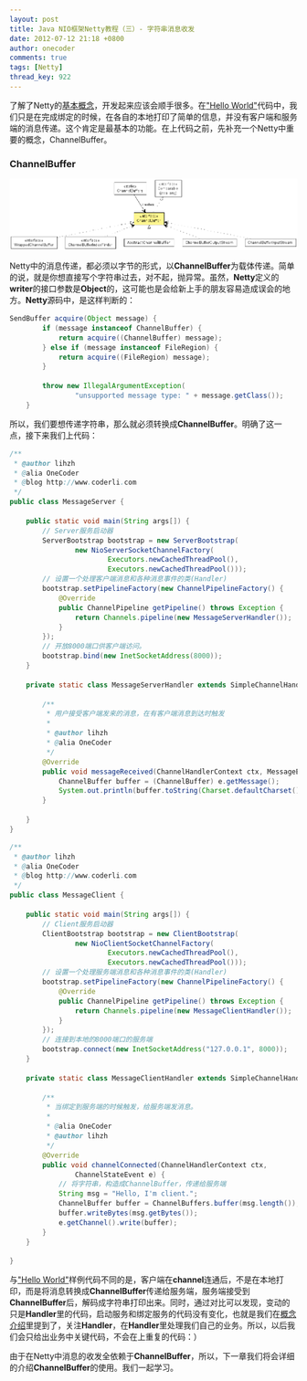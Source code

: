 ```yaml
---
layout: post
title: Java NIO框架Netty教程（三）- 字符串消息收发
date: 2012-07-12 21:18 +0800
author: onecoder
comments: true
tags: [Netty]
thread_key: 922
---
```


了解了Netty的<a href="http://www.coderli.com/netty-two-concepts/" target="\_blank">基本概念</a>，开发起来应该会顺手很多。在<a href="http://www.coderli.com/netty-course-hello-world/" target="\_blank">"Hello World"</a>代码中，我们只是在完成绑定的时候，在各自的本地打印了简单的信息，并没有客户端和服务端的消息传递。这个肯定是最基本的功能。在上代码之前，先补充一个Netty中重要的概念，ChannelBuffer。

### ChannelBuffer

![](/images/oldposts/CT0dH.jpg)

Netty中的消息传递，都必须以字节的形式，以**ChannelBuffer**为载体传递。简单的说，就是你想直接写个字符串过去，对不起，抛异常。虽然，**Netty**定义的**writer**的接口参数是**Object**的，这可能也是会给新上手的朋友容易造成误会的地方。**Netty**源码中，是这样判断的：

```java
SendBuffer acquire(Object message) {
        if (message instanceof ChannelBuffer) {
            return acquire((ChannelBuffer) message);
        } else if (message instanceof FileRegion) {
            return acquire((FileRegion) message);
        }

        throw new IllegalArgumentException(
                "unsupported message type: " + message.getClass());
    }
```

所以，我们要想传递字符串，那么就必须转换成**ChannelBuffer**。明确了这一点，接下来我们上代码：

```java
/**
 * @author lihzh
 * @alia OneCoder
 * @blog http://www.coderli.com
 */
public class MessageServer {

	public static void main(String args[]) {
		// Server服务启动器
		ServerBootstrap bootstrap = new ServerBootstrap(
				new NioServerSocketChannelFactory(
						Executors.newCachedThreadPool(),
						Executors.newCachedThreadPool()));
		// 设置一个处理客户端消息和各种消息事件的类(Handler)
		bootstrap.setPipelineFactory(new ChannelPipelineFactory() {
			@Override
			public ChannelPipeline getPipeline() throws Exception {
				return Channels.pipeline(new MessageServerHandler());
			}
		});
		// 开放8000端口供客户端访问。
		bootstrap.bind(new InetSocketAddress(8000));
	}

	private static class MessageServerHandler extends SimpleChannelHandler {

		/**
		 * 用户接受客户端发来的消息，在有客户端消息到达时触发
		 * 
		 * @author lihzh
		 * @alia OneCoder
		 */
		@Override
		public void messageReceived(ChannelHandlerContext ctx, MessageEvent e) {
			ChannelBuffer buffer = (ChannelBuffer) e.getMessage();
			System.out.println(buffer.toString(Charset.defaultCharset()));
		}

	}
}
```

```java
/**
 * @author lihzh
 * @alia OneCoder
 * @blog http://www.coderli.com
 */
public class MessageClient {

	public static void main(String args[]) {
		// Client服务启动器
		ClientBootstrap bootstrap = new ClientBootstrap(
				new NioClientSocketChannelFactory(
						Executors.newCachedThreadPool(),
						Executors.newCachedThreadPool()));
		// 设置一个处理服务端消息和各种消息事件的类(Handler)
		bootstrap.setPipelineFactory(new ChannelPipelineFactory() {
			@Override
			public ChannelPipeline getPipeline() throws Exception {
				return Channels.pipeline(new MessageClientHandler());
			}
		});
		// 连接到本地的8000端口的服务端
		bootstrap.connect(new InetSocketAddress("127.0.0.1", 8000));
	}

	private static class MessageClientHandler extends SimpleChannelHandler {

		/**
		 * 当绑定到服务端的时候触发，给服务端发消息。
		 * 
		 * @alia OneCoder
		 * @author lihzh
		 */
		@Override
		public void channelConnected(ChannelHandlerContext ctx,
				ChannelStateEvent e) {
			// 将字符串，构造成ChannelBuffer，传递给服务端
			String msg = "Hello, I'm client.";
			ChannelBuffer buffer = ChannelBuffers.buffer(msg.length());
			buffer.writeBytes(msg.getBytes());
			e.getChannel().write(buffer);
		}
	}

}
```
与<a href="http://www.coderli.com/netty-course-hello-world/" target="\_blank">"Hello World"</a>样例代码不同的是，客户端在**channel**连通后，不是在本地打印，而是将消息转换成**ChannelBuffer**传递给服务端，服务端接受到**ChannelBuffer**后，解码成字符串打印出来。同时，通过对比可以发现，变动的只是**Handler**里的代码，启动服务和绑定服务的代码没有变化，也就是我们在<a href="http://www.coderli.com/netty-two-concepts/" target="\_blank">概念介绍</a>里提到了，关注**Handler**，在**Handler**里处理我们自己的业务。所以，以后我们会只给出业务中关键代码，不会在上重复的代码：）

由于在Netty中消息的收发全依赖于**ChannelBuffer**，所以，下一章我们将会详细的介绍**ChannelBuffer**的使用。我们一起学习。